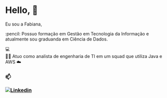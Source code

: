 

# Hello, :wave: 

<p align="left">
Eu sou a Fabiana, </p>
<p>
:pencil: Possuo formação em Gestão em Tecnologia da Informação e atualmente sou graduanda em Ciência de Dados.

 :computer: </br>
:woman_technologist: Atuo como analista de engenharia de TI em um squad que utiliza Java e AWS :cloud:

</p>

<h3 align="left">

  
:mailbox:

[![Linkedin](https://img.shields.io/badge/linked-in-369?style=flat-square&logo=linkedin&logoColor=white&color=blue)](https://www.linkedin.com/in/fabianalimasugamele)
 


